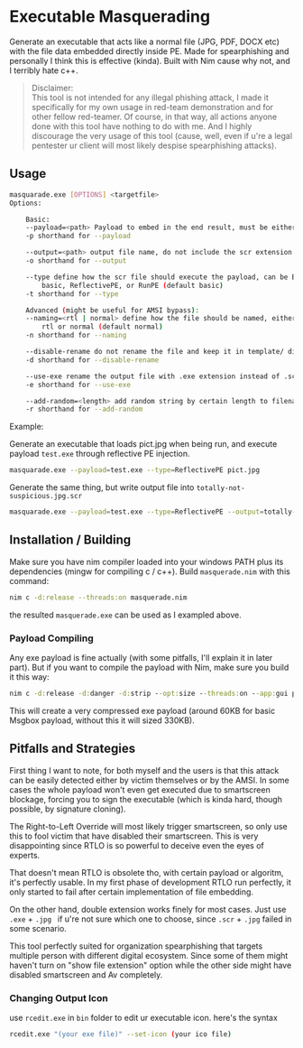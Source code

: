 # Executable Masquerading
Generate an executable that acts like a normal file (JPG, PDF, DOCX etc) with the file data embedded directly inside PE. Made for spearphishing and personally I think this is effective (kinda). Built with Nim cause why not, and I terribly hate c++.

> Disclaimer: <br>
> This tool is not intended for any illegal phishing attack, I made it specifically for my own usage in red-team demonstration and for other fellow red-teamer.
> Of course, in that way, all actions anyone done with this tool have nothing to do with me. And I highly discourage the very usage of this tool (cause, well, even if u're a legal pentester ur client will most likely despise spearphishing attacks).

## Usage
```bash
masquarade.exe [OPTIONS] <targetfile>
Options:

    Basic:
    --payload=<path> Payload to embed in the end result, must be either DLL or a shellcode file.
    -p shorthand for --payload

    --output=<path> output file name, do not include the scr extension.
    -o shorthand for --output

    --type define how the scr file should execute the payload, can be Either:
        basic, ReflectivePE, or RunPE (default basic)
    -t shorthand for --type

    Advanced (might be useful for AMSI bypass):
    --naming=<rtl | normal> define how the file should be named, either using Right to left or normal (double extension, actually).
        rtl or normal (default normal)
    -n shorthand for --naming

    --disable-rename do not rename the file and keep it in template/ directory.
    -d shorthand for --disable-rename

    --use-exe rename the output file with .exe extension instead of .scr
    -e shorthand for --use-exe

    --add-random=<length> add random string by certain length to filename (with purpose of preventing users from realizing the double ext)
    -r shorthand for --add-random

```
Example: <br>

Generate an executable that loads pict.jpg when being run, and execute payload `test.exe` through reflective PE injection.
```sh
masquarade.exe --payload=test.exe --type=ReflectivePE pict.jpg
```
Generate the same thing, but write output file into `totally-not-suspicious.jpg.scr`
```sh
masquarade.exe --payload=test.exe --type=ReflectivePE --output=totally-not-suspicious.jpg pict.jpg
```

## Installation / Building
Make sure you have nim compiler loaded into your windows PATH plus its dependencies (mingw for compiling c / c++).
Build `masquerade.nim` with this command:
```bash
nim c -d:release --threads:on masquerade.nim
```
the resulted `masquerade.exe` can be used as I exampled above.
### Payload Compiling
Any exe payload is fine actually (with some pitfalls, I'll explain it in later part). But if you want to compile the payload with Nim, make sure you build it this way:
```cmd
nim c -d:release -d:danger -d:strip --opt:size --threads:on --app:gui payload.nim
```
This will create a very compressed exe payload (around 60KB for basic Msgbox payload, without this it will sized 330KB).

## Pitfalls and Strategies
First thing I want to note, for both myself and the users is that this attack can be easily detected either by victim themselves or by the AMSI. In some cases the whole payload won't even get executed due to smartscreen blockage, forcing you to sign the executable (which is kinda hard, though possible, by signature cloning).

The Right-to-Left Override will most likely trigger smartscreen, so only use this to fool victim that have disabled their smartscreen. This is very disappointing since RTLO is so powerful to deceive even the eyes of experts. 

That doesn't mean RTLO is obsolete tho, with certain payload or algoritm, it's perfectly usable. In my first phase of development RTLO run perfectly, it only started to fail after certain implementation of file embedding.

On the other hand, double extension works finely for most cases. Just use `.exe` + `.jpg ` if u're not sure which one to choose, since `.scr` + `.jpg` failed in some scenario.

This tool perfectly suited for organization spearphishing that targets multiple person with different digital ecosystem. Since some of them might haven't turn on "show file extension" option while the other side might have disabled smartscreen and Av completely. 

### Changing Output Icon
use `rcedit.exe` in `bin` folder to edit ur executable icon. here's the syntax
```bash
rcedit.exe "(your exe file)" --set-icon (your ico file)
```